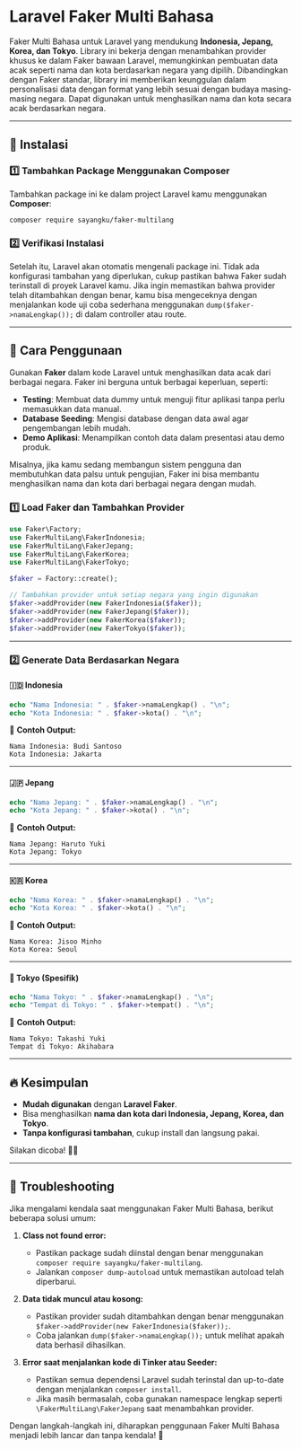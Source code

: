 # Laravel Faker Multi Bahasa

Faker Multi Bahasa untuk Laravel yang mendukung **Indonesia, Jepang, Korea, dan Tokyo**. Library ini bekerja dengan menambahkan provider khusus ke dalam Faker bawaan Laravel, memungkinkan pembuatan data acak seperti nama dan kota berdasarkan negara yang dipilih. Dibandingkan dengan Faker standar, library ini memberikan keunggulan dalam personalisasi data dengan format yang lebih sesuai dengan budaya masing-masing negara. Dapat digunakan untuk menghasilkan nama dan kota secara acak berdasarkan negara.

---

## 📌 Instalasi

### **1️⃣ Tambahkan Package Menggunakan Composer**

Tambahkan package ini ke dalam project Laravel kamu menggunakan **Composer**:

```bash
composer require sayangku/faker-multilang
```

### **2️⃣ Verifikasi Instalasi**

Setelah itu, Laravel akan otomatis mengenali package ini. Tidak ada konfigurasi tambahan yang diperlukan, cukup pastikan bahwa Faker sudah terinstall di proyek Laravel kamu. Jika ingin memastikan bahwa provider telah ditambahkan dengan benar, kamu bisa mengeceknya dengan menjalankan kode uji coba sederhana menggunakan `dump($faker->namaLengkap());` di dalam controller atau route.

---

## 🚀 Cara Penggunaan

Gunakan **Faker** dalam kode Laravel untuk menghasilkan data acak dari berbagai negara. Faker ini berguna untuk berbagai keperluan, seperti:

- **Testing**: Membuat data dummy untuk menguji fitur aplikasi tanpa perlu memasukkan data manual.
- **Database Seeding**: Mengisi database dengan data awal agar pengembangan lebih mudah.
- **Demo Aplikasi**: Menampilkan contoh data dalam presentasi atau demo produk.

Misalnya, jika kamu sedang membangun sistem pengguna dan membutuhkan data palsu untuk pengujian, Faker ini bisa membantu menghasilkan nama dan kota dari berbagai negara dengan mudah.

### **1️⃣ Load Faker dan Tambahkan Provider**

```php
use Faker\Factory;
use FakerMultiLang\FakerIndonesia;
use FakerMultiLang\FakerJepang;
use FakerMultiLang\FakerKorea;
use FakerMultiLang\FakerTokyo;

$faker = Factory::create();

// Tambahkan provider untuk setiap negara yang ingin digunakan
$faker->addProvider(new FakerIndonesia($faker));
$faker->addProvider(new FakerJepang($faker));
$faker->addProvider(new FakerKorea($faker));
$faker->addProvider(new FakerTokyo($faker));
```

---

### **2️⃣ Generate Data Berdasarkan Negara**

#### **🇮🇩 Indonesia**

```php
echo "Nama Indonesia: " . $faker->namaLengkap() . "\n";
echo "Kota Indonesia: " . $faker->kota() . "\n";
```

📌 **Contoh Output:**

```
Nama Indonesia: Budi Santoso
Kota Indonesia: Jakarta
```

---

#### **🇯🇵 Jepang**

```php
echo "Nama Jepang: " . $faker->namaLengkap() . "\n";
echo "Kota Jepang: " . $faker->kota() . "\n";
```

📌 **Contoh Output:**

```
Nama Jepang: Haruto Yuki
Kota Jepang: Tokyo
```

---

#### **🇰🇷 Korea**

```php
echo "Nama Korea: " . $faker->namaLengkap() . "\n";
echo "Kota Korea: " . $faker->kota() . "\n";
```

📌 **Contoh Output:**

```
Nama Korea: Jisoo Minho
Kota Korea: Seoul
```

---

#### **🏯 Tokyo (Spesifik)**

```php
echo "Nama Tokyo: " . $faker->namaLengkap() . "\n";
echo "Tempat di Tokyo: " . $faker->tempat() . "\n";
```

📌 **Contoh Output:**

```
Nama Tokyo: Takashi Yuki
Tempat di Tokyo: Akihabara
```

---

## 🔥 Kesimpulan

- **Mudah digunakan** dengan **Laravel Faker**.
- Bisa menghasilkan **nama dan kota dari Indonesia, Jepang, Korea, dan Tokyo**.
- **Tanpa konfigurasi tambahan**, cukup install dan langsung pakai.

Silakan dicoba! 🚀😊

---

## 🔧 Troubleshooting

Jika mengalami kendala saat menggunakan Faker Multi Bahasa, berikut beberapa solusi umum:

1. **Class not found error:**
   - Pastikan package sudah diinstal dengan benar menggunakan `composer require sayangku/faker-multilang`.
   - Jalankan `composer dump-autoload` untuk memastikan autoload telah diperbarui.

2. **Data tidak muncul atau kosong:**
   - Pastikan provider sudah ditambahkan dengan benar menggunakan `$faker->addProvider(new FakerIndonesia($faker));`.
   - Coba jalankan `dump($faker->namaLengkap());` untuk melihat apakah data berhasil dihasilkan.

3. **Error saat menjalankan kode di Tinker atau Seeder:**
   - Pastikan semua dependensi Laravel sudah terinstal dan up-to-date dengan menjalankan `composer install`.
   - Jika masih bermasalah, coba gunakan namespace lengkap seperti `\FakerMultiLang\FakerJepang` saat menambahkan provider.

Dengan langkah-langkah ini, diharapkan penggunaan Faker Multi Bahasa menjadi lebih lancar dan tanpa kendala! 🚀
